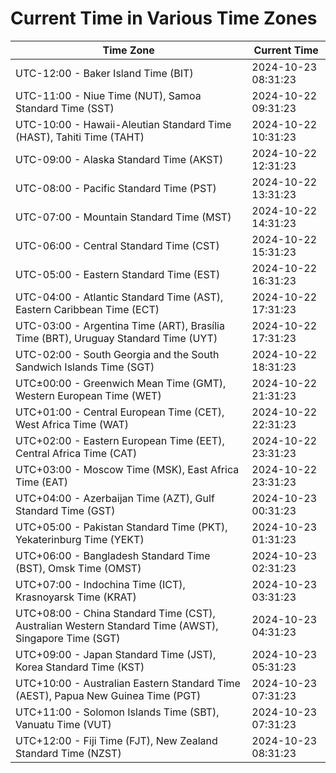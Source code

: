 # Current Time in Various Time Zones

| Time Zone | Current Time |
|-----------|--------------|
| UTC-12:00 - Baker Island Time (BIT) | 2024-10-23 08:31:23 |
| UTC-11:00 - Niue Time (NUT), Samoa Standard Time (SST) | 2024-10-22 09:31:23 |
| UTC-10:00 - Hawaii-Aleutian Standard Time (HAST), Tahiti Time (TAHT) | 2024-10-22 10:31:23 |
| UTC-09:00 - Alaska Standard Time (AKST) | 2024-10-22 12:31:23 |
| UTC-08:00 - Pacific Standard Time (PST) | 2024-10-22 13:31:23 |
| UTC-07:00 - Mountain Standard Time (MST) | 2024-10-22 14:31:23 |
| UTC-06:00 - Central Standard Time (CST) | 2024-10-22 15:31:23 |
| UTC-05:00 - Eastern Standard Time (EST) | 2024-10-22 16:31:23 |
| UTC-04:00 - Atlantic Standard Time (AST), Eastern Caribbean Time (ECT) | 2024-10-22 17:31:23 |
| UTC-03:00 - Argentina Time (ART), Brasília Time (BRT), Uruguay Standard Time (UYT) | 2024-10-22 17:31:23 |
| UTC-02:00 - South Georgia and the South Sandwich Islands Time (SGT) | 2024-10-22 18:31:23 |
| UTC±00:00 - Greenwich Mean Time (GMT), Western European Time (WET) | 2024-10-22 21:31:23 |
| UTC+01:00 - Central European Time (CET), West Africa Time (WAT) | 2024-10-22 22:31:23 |
| UTC+02:00 - Eastern European Time (EET), Central Africa Time (CAT) | 2024-10-22 23:31:23 |
| UTC+03:00 - Moscow Time (MSK), East Africa Time (EAT) | 2024-10-22 23:31:23 |
| UTC+04:00 - Azerbaijan Time (AZT), Gulf Standard Time (GST) | 2024-10-23 00:31:23 |
| UTC+05:00 - Pakistan Standard Time (PKT), Yekaterinburg Time (YEKT) | 2024-10-23 01:31:23 |
| UTC+06:00 - Bangladesh Standard Time (BST), Omsk Time (OMST) | 2024-10-23 02:31:23 |
| UTC+07:00 - Indochina Time (ICT), Krasnoyarsk Time (KRAT) | 2024-10-23 03:31:23 |
| UTC+08:00 - China Standard Time (CST), Australian Western Standard Time (AWST), Singapore Time (SGT) | 2024-10-23 04:31:23 |
| UTC+09:00 - Japan Standard Time (JST), Korea Standard Time (KST) | 2024-10-23 05:31:23 |
| UTC+10:00 - Australian Eastern Standard Time (AEST), Papua New Guinea Time (PGT) | 2024-10-23 07:31:23 |
| UTC+11:00 - Solomon Islands Time (SBT), Vanuatu Time (VUT) | 2024-10-23 07:31:23 |
| UTC+12:00 - Fiji Time (FJT), New Zealand Standard Time (NZST) | 2024-10-23 08:31:23 |
